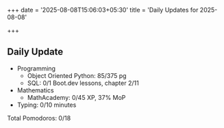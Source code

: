 +++
date = '2025-08-08T15:06:03+05:30'
title = 'Daily Updates for 2025-08-08'

+++

## Daily Update

- Programming
  - Object Oriented Python: 85/375 pg
  - SQL: 0/1 Boot.dev lessons, chapter 2/11
- Mathematics
  - MathAcademy: 0/45 XP, 37% MoP
- Typing: 0/10 minutes

Total Pomodoros: 0/18
